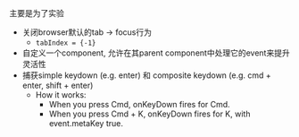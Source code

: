 主要是为了实验
+ 关闭browser默认的tab -> focus行为
  + `tabIndex = {-1}`
+ 自定义一个component, 允许在其parent component中处理它的event来提升灵活性
+ 捕获simple keydown (e.g. enter) 和 composite keydown (e.g. cmd + enter, shift + enter)
  + How it works:
    + When you press Cmd, onKeyDown fires for Cmd.
    + When you press Cmd + K, onKeyDown fires for K, with event.metaKey true.